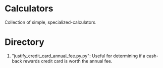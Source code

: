 # Calculators
Collection of simple, specialized-calculators.
# Directory
1. "justify_credit_card_annual_fee.py.py": Useful for determining if a cash-back rewards credit card is worth the annual fee.
